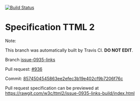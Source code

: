 [![Build Status](https://travis-ci.org/w3c/ttml2.svg?branch=issue-0935-links)](https://travis-ci.org/w3c/ttml2)


# Specification TTML 2


Note:


This branch was automatically built by Travis CI. <b>DO NOT EDIT</b>.


 Branch [issue-0935-links](https://github.com/w3c/ttml2/tree/issue-0935-links)


 Pull request: [#936](https://github.com/w3c/ttml2/pull/936)


 Commit: [8574504545863ee2efec3b19e402cf9b7206f76c](https://github.com/w3c/ttml2/commit/8574504545863ee2efec3b19e402cf9b7206f76c)

Pull request specification can be previewed at https://rawgit.com/w3c/ttml2/issue-0935-links-build/index.html



